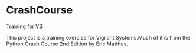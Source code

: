 # CrashCourse
Training for VS

This project is a training exercise for Vigilant Systems.Much of it is from the Python Crash Course 2nd Edition by
Eric Matthes.
